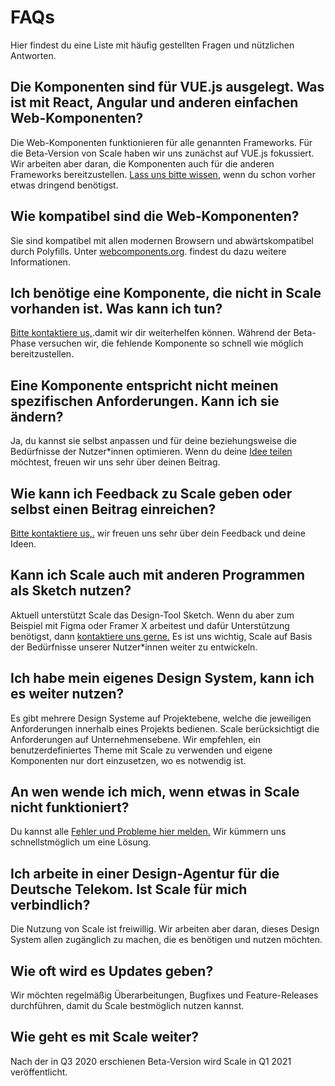 # FAQs

Hier findest du eine Liste mit häufig gestellten Fragen und nützlichen Antworten. 

## Die Komponenten sind für VUE.js ausgelegt. Was ist mit React, Angular und anderen einfachen Web-Komponenten?

Die Web-Komponenten funktionieren für alle genannten Frameworks. Für die Beta-Version von Scale haben wir uns zunächst auf VUE.js fokussiert. Wir arbeiten aber daran, die Komponenten auch für die anderen Frameworks bereitzustellen. [Lass uns bitte wissen](/story/community-your-feedback--page), wenn du schon vorher etwas dringend benötigst. 

## Wie kompatibel sind die Web-Komponenten?

Sie sind kompatibel mit allen modernen Browsern und abwärtskompatibel durch Polyfills. Unter [webcomponents.org](https://webcomponents.org). findest du dazu weitere Informationen.

## Ich benötige eine Komponente, die nicht in Scale vorhanden ist. Was kann ich tun?

[Bitte kontaktiere us,](/story/community-your-feedback--page).damit wir dir weiterhelfen können. Während der Beta-Phase versuchen wir, die fehlende Komponente so schnell wie möglich bereitzustellen. 

## Eine Komponente entspricht nicht meinen spezifischen Anforderungen. Kann ich sie ändern?

Ja, du kannst sie selbst anpassen und für deine beziehungsweise die Bedürfnisse der Nutzer*innen optimieren. Wenn du deine [Idee teilen](/story/community-contributing-to-scale--page) möchtest, freuen wir uns sehr über deinen Beitrag.

## Wie kann ich Feedback zu Scale geben oder selbst einen Beitrag einreichen?

[Bitte kontaktiere us,.](/story/community-your-feedback--page) wir freuen uns sehr über dein Feedback und deine Ideen.

## Kann ich Scale auch mit anderen Programmen als Sketch nutzen?

Aktuell unterstützt Scale das Design-Tool Sketch. Wenn du aber zum Beispiel mit Figma oder Framer X arbeitest und dafür Unterstützung benötigst, dann [kontaktiere uns gerne.](/story/community-contributing-to-scale--page) Es ist uns wichtig, Scale auf Basis der Bedürfnisse unserer Nutzer*innen weiter zu entwickeln.

## Ich habe mein eigenes Design System, kann ich es weiter nutzen?

Es gibt mehrere Design Systeme auf Projektebene, welche die jeweiligen Anforderungen innerhalb eines Projekts bedienen. Scale berücksichtigt die Anforderungen auf Unternehmensebene. Wir empfehlen, ein benutzerdefiniertes Theme mit Scale zu verwenden und eigene Komponenten nur dort einzusetzen, wo es notwendig ist.

## An wen wende ich mich, wenn etwas in Scale nicht funktioniert?

Du kannst alle [Fehler und Probleme hier melden.](/story/community-your-feedback--page) Wir kümmern uns schnellstmöglich um eine Lösung.

## Ich arbeite in einer Design-Agentur für die Deutsche Telekom. Ist Scale für mich verbindlich? 

Die Nutzung von Scale ist freiwillig. Wir arbeiten aber daran, dieses Design System allen zugänglich zu machen, die es benötigen und nutzen möchten. 

## Wie oft wird es Updates geben?

Wir möchten regelmäßig Überarbeitungen, Bugfixes und Feature-Releases durchführen, damit du Scale bestmöglich nutzen kannst.

## Wie geht es mit Scale weiter? 

Nach der in Q3 2020 erschienen Beta-Version wird Scale in Q1 2021 veröffentlicht. 

